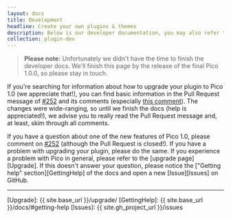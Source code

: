 ```yaml
---
layout: docs
title: Development
headline: Create your own plugins & themes
description: Below is our developer documentation, you may also refer to Pico's [class documentation](phpDoc/master/).
collection: plugin-dev
---
```


> **Please note:** Unfortunately we didn't have the time to finish the developer docs. We'll finish this page by the release of the final Pico 1.0.0, so please stay in touch.

If you're searching for information about how to upgrade your plugin to Pico 1.0 (we appreciate that!), you can find basic information in the Pull Request message of [#252][PullRequest252] and its comments (especially [this comment][PullRequest252UpgradeNotes]). The changes were wide-ranging, so until we finish the docs (help is appreciated!), we advise you to really read the Pull Request message and, at least, skim through all comments.

If you have a question about one of the new features of Pico 1.0, please comment on [#252][PullRequest252] (although the Pull Request is closed!). If you have a problem with upgrading your plugin, please do the same. If you experience a problem with Pico in general, please refer to the [upgrade page][Upgrade]. If this doesn't answer your question, please notice the ["Getting help" section][GettingHelp] of the docs and open a new [Issue][Issues] on GitHub.

---

[PullRequest252]: https://github.com/picocms/Pico/pull/252
[PullRequest252UpgradeNotes]: https://github.com/picocms/Pico/pull/252#issuecomment-138078795
[Upgrade]: {{ site.base_url }}/upgrade/
[GettingHelp]: {{ site.base_url }}/docs/#getting-help
[Issues]: {{ site.gh_project_url }}/issues
